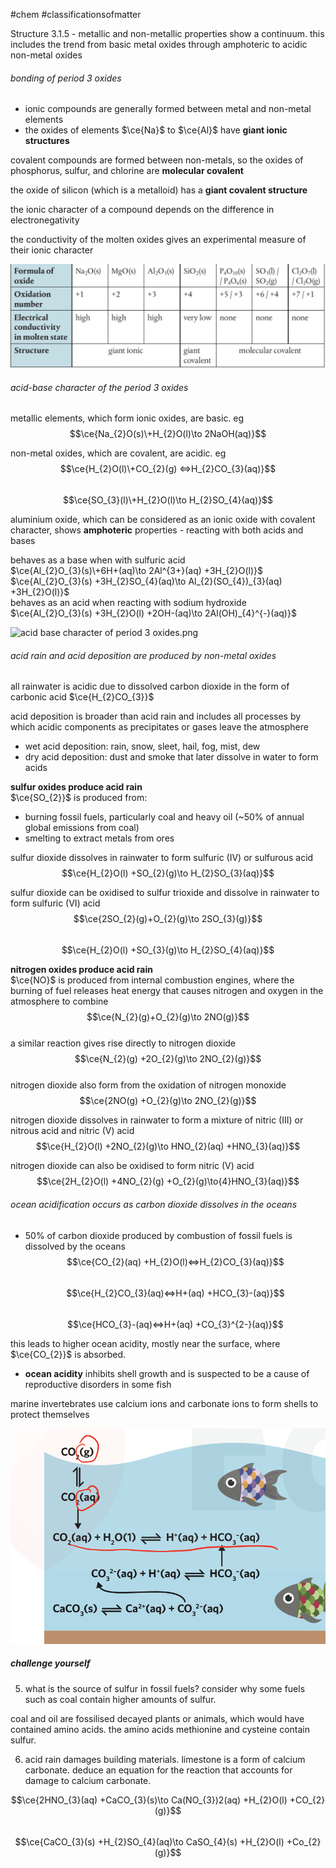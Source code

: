 #chem #classificationsofmatter  
  
Structure 3.1.5 - metallic and non-metallic properties show a continuum. this includes the trend from basic metal oxides through amphoteric to acidic non-metal oxides  
  
###### bonding of period 3 oxides  
- ionic compounds are generally formed between metal and non-metal elements  
- the oxides of elements $\ce{Na}$ to $\ce{Al}$ have **giant ionic structures**  
  
covalent compounds are formed between non-metals, so the oxides of phosphorus, sulfur, and chlorine are **molecular covalent**  
  
the oxide of silicon (which is a metalloid) has a **giant covalent structure**  
  
the ionic character of a compound depends on the difference in electronegativity  
  
the conductivity of the molten oxides gives an experimental measure of their ionic character  
  
![period 3 oxides properties.png](Media/1%20Structure/1.3/1%20periodic%20table/period%203%20oxides%20properties.png)  
  
###### acid-base character of the period 3 oxides  
metallic elements, which form ionic oxides, are basic. eg   
$$\ce{Na_{2}O(s)\+H_{2}O(l)\to 2NaOH(aq)}$$  
  
non-metal oxides, which are covalent, are acidic. eg  
$$\ce{H_{2}O(l)\+CO_{2}(g)  
 <=>H_{2}CO_{3}(aq)}$$  
 $$\ce{SO_{3}(l)\+H_{2}O(l)\to H_{2}SO_{4}(aq)}$$  
  
aluminium oxide, which can be considered as an ionic oxide with covalent character, shows **amphoteric** properties - reacting with both acids and bases  
  
behaves as a base when with sulfuric acid  
$\ce{Al_{2}O_{3}(s)\+6H+(aq)\to 2Al^{3+}(aq) +3H_{2}O(l)}$  
$\ce{Al_{2}O_{3}(s) +3H_{2}SO_{4}(aq)\to Al_{2}(SO_{4})_{3}(aq) +3H_{2}O(l)}$  
behaves as an acid when reacting with sodium hydroxide  
$\ce{Al_{2}O_{3}(s) +3H_{2}O(l) +2OH-(aq)\to 2Al(OH)_{4}^{-}(aq)}$  
  
![acid base character of period 3 oxides.png](Media/1%20Structure/1.3/1%20periodic%20table/acid%20base%20character%20of%20period%203%20oxides.png)  
  
###### acid rain and acid deposition are produced by non-metal oxides  
all rainwater is acidic due to dissolved carbon dioxide in the form of carbonic acid $\ce{H_{2}CO_{3}}$  
  
acid deposition is broader than acid rain and includes all processes by which acidic components as precipitates or gases leave the atmosphere  
- wet acid deposition: rain, snow, sleet, hail, fog, mist, dew  
- dry acid deposition: dust and smoke that later dissolve in water to form acids  
  
**sulfur oxides produce acid rain**  
$\ce{SO_{2}}$ is produced from:  
- burning fossil fuels, particularly coal and heavy oil (~50% of annual global emissions from coal)  
- smelting to extract metals from ores  
  
sulfur dioxide dissolves in rainwater to form sulfuric (IV) or sulfurous acid  
$$\ce{H_{2}O(l) +SO_{2}(g)\to H_{2}SO_{3}(aq)}$$  
  
sulfur dioxide can be oxidised to sulfur trioxide and dissolve in rainwater to form sulfuric (VI) acid  
$$\ce{2SO_{2}(g)+O_{2}(g)\to 2SO_{3}(g)}$$  
$$\ce{H_{2}O(l) +SO_{3}(g)\to H_{2}SO_{4}(aq)}$$  
  
**nitrogen oxides produce acid rain**   
$\ce{NO}$ is produced from internal combustion engines, where the burning of fuel releases heat energy that causes nitrogen and oxygen in the atmosphere to combine  
$$\ce{N_{2}(g)+O_{2}(g)\to 2NO(g)}$$  
a similar reaction gives rise directly to nitrogen dioxide  
$$\ce{N_{2}(g) +2O_{2}(g)\to 2NO_{2}(g)}$$  
nitrogen dioxide also form from the oxidation of nitrogen monoxide  
$$\ce{2NO(g) +O_{2}(g)\to 2NO_{2}(g)}$$  
  
nitrogen dioxide dissolves in rainwater to form a mixture of nitric (III) or nitrous acid and nitric (V) acid  
$$\ce{H_{2}O(l) +2NO_{2}(g)\to HNO_{2}(aq) +HNO_{3}(aq)}$$  
  
nitrogen dioxide can also be oxidised to form nitric (V) acid  
$$\ce{2H_{2}O(l) +4NO_{2}(g) +O_{2}(g)\to{4}HNO_{3}(aq)}$$  
  
###### ocean acidification occurs as carbon dioxide dissolves in the oceans  
- 50% of carbon dioxide produced by combustion of fossil fuels is dissolved by the oceans  
$$\ce{CO_{2}(aq) +H_{2}O(l)<=>H_{2}CO_{3}(aq)}$$  
$$\ce{H_{2}CO_{3}(aq)<=>H+(aq) +HCO_{3}-(aq)}$$  
$$\ce{HCO_{3}-(aq)<=>H+(aq) +CO_{3}^{2-}(aq)}$$  
  
this leads to higher ocean acidity, mostly near the surface, where $\ce{CO_{2}}$ is absorbed.  
  
- **ocean acidity** inhibits shell growth and is suspected to be a cause of reproductive disorders in some fish  
  
marine invertebrates use calcium ions and carbonate ions to form shells to protect themselves  
  
![dissolved co2 and caco3.png](Media/1%20Structure/1.3/1%20periodic%20table/dissolved%20co2%20and%20caco3.png)  
  
##### challenge yourself  
5. what is the source of sulfur in fossil fuels? consider why some fuels such as coal contain higher amounts of sulfur.  
  
coal and oil are fossilised decayed plants or animals, which would have contained amino acids. the amino acids methionine and cysteine contain sulfur.   
  
6. acid rain damages building materials. limestone is a form of calcium carbonate. deduce an equation for the reaction that accounts for damage to calcium carbonate.  
  
$$\ce{2HNO_{3}(aq) +CaCO_{3}(s)\to Ca(NO_{3})2(aq) +H_{2}O(l) +CO_{2}(g)}$$  
$$\ce{CaCO_{3}(s) +H_{2}SO_{4}(aq)\to CaSO_{4}(s) +H_{2}O(l) +Co_{2}(g)}$$  
